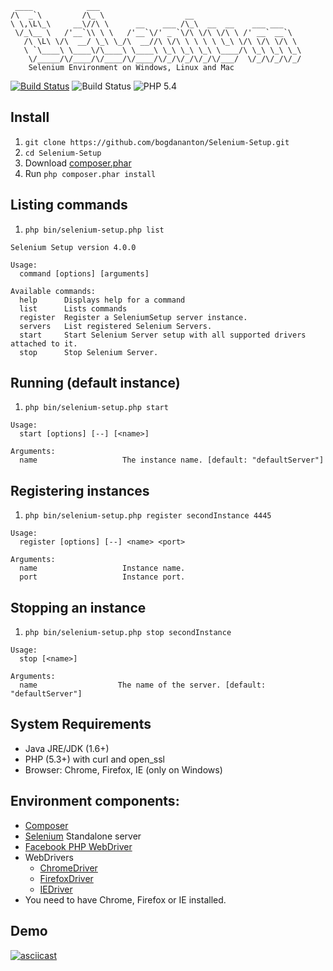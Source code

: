 ```
 ____            ___
/\  _`\         /\_ \                  __
\ \,\L\_\     __\//\ \      __    ___ /\_\  __  __    ___ ___
 \/_\__ \   /'__`\\ \ \   /'__`\/' _ `\/\ \/\ \/\ \ /' __` __`\
   /\ \L\ \/\  __/ \_\ \_/\  __//\ \/\ \ \ \ \ \_\ \/\ \/\ \/\ \
   \ `\____\ \____\/\____\ \____\ \_\ \_\ \_\ \____/\ \_\ \_\ \_\
    \/_____/\/____/\/____/\/____/\/_/\/_/\/_/\/___/  \/_/\/_/\/_/
    Selenium Environment on Windows, Linux and Mac
```

[![Build Status](https://travis-ci.org/bogdananton/Selenium-Setup.svg)](https://travis-ci.org/bogdananton/Selenium-Setup)
![Build Status](https://img.shields.io/packagist/v/bogdananton/Selenium-Setup.svg)
![PHP 5.4](https://img.shields.io/badge/PHP-5.4-brightgreen.svg)

## Install

1. `git clone https://github.com/bogdananton/Selenium-Setup.git`
1. `cd Selenium-Setup`
1. Download [composer.phar](https://getcomposer.org/composer.phar)
1. Run `php composer.phar install`

## Listing commands

1. `php bin/selenium-setup.php list`

```
Selenium Setup version 4.0.0

Usage:
  command [options] [arguments]

Available commands:
  help      Displays help for a command
  list      Lists commands
  register  Register a SeleniumSetup server instance.
  servers   List registered Selenium Servers.
  start     Start Selenium Server setup with all supported drivers attached to it.
  stop      Stop Selenium Server.
```

## Running (default instance)

1. `php bin/selenium-setup.php start`

```
Usage:
  start [options] [--] [<name>]

Arguments:
  name                   The instance name. [default: "defaultServer"]
```

## Registering instances

1. `php bin/selenium-setup.php register secondInstance 4445`

```
Usage:
  register [options] [--] <name> <port>

Arguments:
  name                   Instance name.
  port                   Instance port.
```

## Stopping an instance

1. `php bin/selenium-setup.php stop secondInstance`

```
Usage:
  stop [<name>]

Arguments:
  name                  The name of the server. [default: "defaultServer"]
```

## System Requirements

* Java JRE/JDK (1.6+)
* PHP (5.3+) with curl and open_ssl
* Browser: Chrome, Firefox, IE (only on Windows)

## Environment components:

* [Composer](https://getcomposer.org/)
* [Selenium](http://www.seleniumhq.org) Standalone server
* [Facebook PHP WebDriver](https://github.com/facebook/php-webdriver)
* WebDrivers
   * [ChromeDriver](https://code.google.com/p/selenium/wiki/ChromeDriver)
   * [FirefoxDriver](https://code.google.com/p/selenium/wiki/FirefoxDriver)
   * [IEDriver](https://code.google.com/p/selenium/wiki/InternetExplorerDriver)
* You need to have Chrome, Firefox or IE installed.

## Demo

[![asciicast](https://asciinema.org/a/5s4dt4szujci9dfcx2fe9qwt4.png)](https://asciinema.org/a/5s4dt4szujci9dfcx2fe9qwt4)
